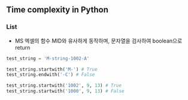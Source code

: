 ## Time complexity in Python

### List
* MS 엑셀의 함수 MID와 유사하게 동작하며, 문자열을 검사하여 boolean으로 return

```python
test_string = 'M-string-1002-A'

test_string.startwith('M-') # True
test_string.endwith('-C') # False

test_string.startwith('1002', 9, 13) # True
test_string.startwith('1000', 9, 13) # False
```

